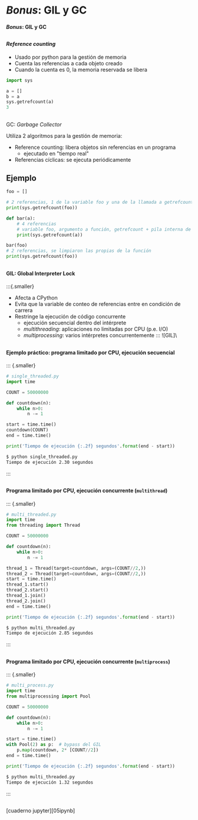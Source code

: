 
# _Bonus_: GIL y GC
#### _Bonus_: GIL y GC

##
#### _Reference counting_

- Usado por python para la gestión de memoria
- Cuenta las referencias a cada objeto creado
- Cuando la cuenta es 0, la memoria reservada se libera

~~~python
import sys

a = []
b = a
sys.getrefcount(a)
3
~~~

##
GC: _Garbage Collector_

Utiliza 2 algoritmos para la gestión de memoria:

- Reference counting: libera objetos sin referencias en un programa
  + ejecutado en "tiempo real"
- Referencias cíclicas: se ejecuta periódicamente

## Ejemplo
~~~python
foo = []

# 2 referencias, 1 de la variable foo y una de la llamada a getrefcount
print(sys.getrefcount(foo))

def bar(a):
    # 4 referencias
    # variable foo, argumento a función, getrefcount + pila interna de python
    print(sys.getrefcount(a))

bar(foo)
# 2 referencias, se limpiaron las propias de la función
print(sys.getrefcount(foo))
~~~

##
#### GIL: Global Interpreter Lock

:::{.smaller}
- Afecta a CPython
- Evita que la variable de conteo de referencias entre en condición de carrera
- Restringe la ejecución de código concurrente
  + ejecución secuencial dentro del intérprete
  + _multithreading_: aplicaciones no limitadas por CPU (p.e. I/O)
  + _multiprocessing_: varios intérpretes concurrentemente
:::
![GIL]\

##
#### Ejemplo práctico: programa limitado por CPU, ejecución secuencial

::: {.smaller}
~~~python
# single_threaded.py
import time

COUNT = 50000000

def countdown(n):
    while n>0:
        n -= 1

start = time.time()
countdown(COUNT)
end = time.time()

print('Tiempo de ejecución {:.2f} segundos'.format(end - start))
~~~

~~~zsh
$ python single_threaded.py
Tiempo de ejecución 2.30 segundos
~~~
:::

##
#### Programa limitado por CPU, ejecución concurrente (`multithread`)

::: {.smaller}
~~~python
# multi_threaded.py
import time
from threading import Thread

COUNT = 50000000

def countdown(n):
    while n>0:
        n -= 1

thread_1 = Thread(target=countdown, args=(COUNT//2,))
thread_2 = Thread(target=countdown, args=(COUNT//2,))
start = time.time()
thread_1.start()
thread_2.start()
thread_1.join()
thread_2.join()
end = time.time()

print('Tiempo de ejecución {:.2f} segundos'.format(end - start))
~~~

~~~zsh
$ python multi_threaded.py
Tiempo de ejecución 2.85 segundos
~~~
:::

##
#### Programa limitado por CPU, ejecución concurrente (`multiprocess`)

::: {.smaller}
~~~python
# multi_process.py
import time
from multiprocessing import Pool

COUNT = 50000000

def countdown(n):
    while n>0:
        n -= 1

start = time.time()
with Pool(2) as p:  # bypass del GIL
    p.map(countdown, 2* [COUNT//2])
end = time.time()

print('Tiempo de ejecución {:.2f} segundos'.format(end - start))
~~~

~~~zsh
$ python multi_threaded.py
Tiempo de ejecución 1.32 segundos
~~~
:::

##
[cuaderno jupyter][05ipynb]


